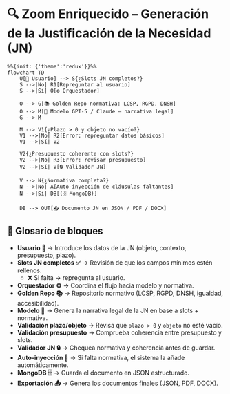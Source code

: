 # 🔍 Zoom Enriquecido – Generación de la Justificación de la Necesidad (JN)

```mermaid
%%{init: {'theme':'redux'}}%%
flowchart TD
    U[👤 Usuario] --> S{¿Slots JN completos?}
    S -->|No| R1[Repreguntar al usuario]
    S -->|Sí| O[⚙️ Orquestador]

    O --> G[📚 Golden Repo normativa: LCSP, RGPD, DNSH]
    O --> M[🤖 Modelo GPT-5 / Claude – narrativa legal]
    G --> M

    M --> V1{¿Plazo > 0 y objeto no vacío?}
    V1 -->|No| R2[Error: repreguntar datos básicos]
    V1 -->|Sí| V2

    V2{¿Presupuesto coherente con slots?}
    V2 -->|No| R3[Error: revisar presupuesto]
    V2 -->|Sí| V[🔒 Validador JN]

    V --> N{¿Normativa completa?}
    N -->|No| A[Auto-inyección de cláusulas faltantes]
    N -->|Sí| DB[(🗄️ MongoDB)]

    DB --> OUT[📤 Documento JN en JSON / PDF / DOCX]

```
## 📖 Glosario de bloques

- **Usuario 👤** → Introduce los datos de la JN (objeto, contexto, presupuesto, plazo).  
- **Slots JN completos ✅** → Revisión de que los campos mínimos estén rellenos.  
  - ❌ Si falta → repregunta al usuario.  
- **Orquestador ⚙️** → Coordina el flujo hacia modelo y normativa.  
- **Golden Repo 📚** → Repositorio normativo (LCSP, RGPD, DNSH, igualdad, accesibilidad).  
- **Modelo 🤖** → Genera la narrativa legal de la JN en base a slots + normativa.  
- **Validación plazo/objeto** → Revisa que `plazo > 0` y `objeto` no esté vacío.  
- **Validación presupuesto** → Comprueba coherencia entre presupuesto y slots.  
- **Validador JN 🔒** → Chequea normativa y coherencia antes de guardar.  
- **Auto-inyección 🔄** → Si falta normativa, el sistema la añade automáticamente.  
- **MongoDB 🗄️** → Guarda el documento en JSON estructurado.  
- **Exportación 📤** → Genera los documentos finales (JSON, PDF, DOCX).  
